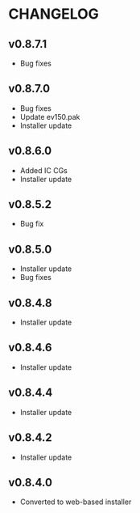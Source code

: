 # CHANGELOG

## v0.8.7.1

- Bug fixes

## v0.8.7.0

- Bug fixes
- Update ev150.pak
- Installer update

## v0.8.6.0

- Added IC CGs
- Installer update

## v0.8.5.2

- Bug fix

## v0.8.5.0

- Installer update
- Bug fixes

##  v0.8.4.8

- Installer update

## v0.8.4.6

- Installer update

## v0.8.4.4

- Installer update

## v0.8.4.2

- Installer update

## v0.8.4.0

- Converted to web-based installer


